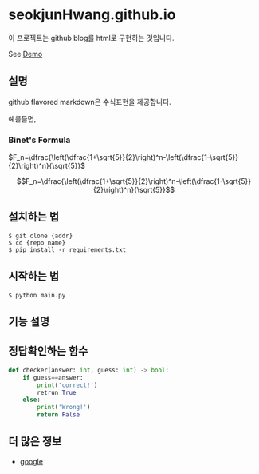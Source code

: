 # seokjunHwang.github.io

이 프로젝트는 github blog를 html로 구현하는 것입니다.

See [Demo](https://seokjunhwang.github.io/)

## 설명

github flavored markdown은 수식표현을 제공합니다.

예를들면,

### Binet's Formula

$F_n=\dfrac{\left(\dfrac{1+\sqrt{5}}{2}\right)^n-\left(\dfrac{1-\sqrt{5}}{2}\right)^n}{\sqrt{5}}$

```math
F_n=\dfrac{\left(\dfrac{1+\sqrt{5}}{2}\right)^n-\left(\dfrac{1-\sqrt{5}}{2}\right)^n}{\sqrt{5}}
```



## 설치하는 법

```shell
$ git clone {addr}
$ cd {repo name}
$ pip install -r requirements.txt
```

## 시작하는 법

```shell
$ python main.py
```

## 기능 설명

## 정답확인하는 함수

```python
def checker(answer: int, guess: int) -> bool:
	if guess==answer:
		print('correct!')
		retrun True
	else:
		print('Wrong!')
		return False
```

## 더 많은 정보

- [google](https://www.google.com/)

